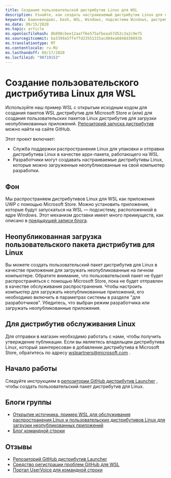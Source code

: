 ```yaml
---
title: Создание пользовательской дистрибутив Linux для WSL
description: Узнайте, как создать настраиваемый дистрибутив Linux для подсистемы Windows для Linux.
keywords: Башонвиндовс, bash, WSL, Windows, подсистема Windows, дистрибутив, настраиваемый
ms.date: 09/15/2020
ms.topic: article
ms.openlocfilehash: 8b898cbee12aaff6e575afbeaa57d52c3a2c9e75
ms.sourcegitcommit: ba3399a5ffeffd23551315acd04ea6848d30693b
ms.translationtype: MT
ms.contentlocale: ru-RU
ms.lasthandoff: 09/17/2020
ms.locfileid: "90719153"
---
```

# <a name="creating-a-custom-linux-distribution-for-wsl"></a>Создание пользовательского дистрибутива Linux для WSL

Используйте наш пример WSL с открытым исходным кодом для создания пакетов WSL дистрибутив для Microsoft Store и (или) для создания пользовательских пакетов Linux дистрибутив для загрузки неопубликованных приложений. [Репозиторий запуска дистрибутив](https://github.com/Microsoft/WSL-DistroLauncher) можно найти на сайте GitHub.

Этот проект включает:

- Служба поддержки распространения Linux для упаковки и отправки дистрибутива Linux в качестве appx-пакета, работающего на WSL
- Разработчики могут создавать настраиваемые дистрибутивы Linux, которые можно загруженные неопубликованные на свой компьютер разработки.

## <a name="background"></a>Фон

Мы распространяем дистрибутивов Linux для WSL как приложения UWP с помощью Microsoft Store. Можно установить приложения, которые будут запускаться на WSL — подсистему, расположенной в ядре Windows. Этот механизм доставки имеет много преимуществ, как описано в [предыдущей записи блога](https://blogs.msdn.microsoft.com/commandline/2017/07/10/ubuntu-now-available-from-the-windows-store/).

## <a name="sideloading-a-custom-linux-distro-package"></a>Неопубликованная загрузка пользовательского пакета дистрибутив для Linux

Вы можете создать пользовательский пакет дистрибутив для Linux в качестве приложения для загружать неопубликованные на личном компьютере. Обратите внимание, что пользовательский пакет не будет распространяться с помощью Microsoft Store, пока не будет отправлен в качестве обслуживания распространения.
Чтобы настроить компьютер для загружать неопубликованные приложений, его необходимо включить в параметрах системы в разделе "для разработчиков".  Убедитесь, что выбран режим разработчика или загружать неопубликованные приложения.

## <a name="for-linux-distro-maintainers"></a>Для дистрибутив обслуживания Linux

Для отправки в магазин необходимо работать с нами, чтобы получить утверждение публикации. Если вы являетесь владельцем дистрибутива Linux, который заинтересован в добавлении дистрибутива в Microsoft Store, обратитесь по адресу wslpartners@microsoft.com .

## <a name="getting-started"></a>Начало работы

Следуйте инструкциям в [репозитории GitHub дистрибутив Launcher](https://github.com/Microsoft/WSL-DistroLauncher) , чтобы создать пользовательский пакет дистрибутив для Linux.

## <a name="team-blogs"></a>Блоги группы

-  [Открытие источника. пример WSL для обслуживания распространения Linux и пользовательских дистрибутивов Linux для загрузки неопубликованных приложений](https://blogs.msdn.microsoft.com/commandline/2018/03/26/wsl-distro-launcher/)
- [Блог командной строки](https://blogs.msdn.microsoft.com/commandline/)

## <a name="provide-feedback"></a>Отзывы

- [Репозиторий GitHub дистрибутив Launcher](https://github.com/Microsoft/WSL-DistroLauncher)
- [Средство регистрации проблем GitHub для WSL](https://github.com/Microsoft/BashOnWindows/issues)
- [Портал UserVoice для командной строки](https://wpdev.uservoice.com/forums/266908-command-prompt-console-bash-on-ubuntu-on-windo/category/161892-bash)
